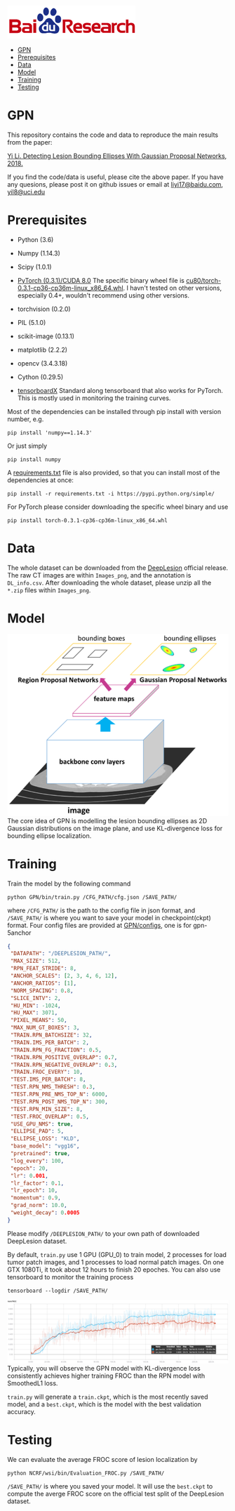 ![Baidu Logo](/doc/baidu-research-logo-small.png)

- [GPN](#ncrf)
- [Prerequisites](#prerequisites)
- [Data](#data)
- [Model](#model)
- [Training](#training)
- [Testing](#testing)


# GPN
This repository contains the code and data to reproduce the main results from the paper:

[Yi Li. Detecting Lesion Bounding Ellipses With Gaussian Proposal Networks, 2018.]()

If you find the code/data is useful, please cite the above paper. If you have any quesions, please post it on github issues or email at liyi17@baidu.com, yil8@uci.edu


# Prerequisites
* Python (3.6)

* Numpy (1.14.3)

* Scipy (1.0.1)

* [PyTorch (0.3.1)/CUDA 8.0](https://pytorch.org/previous-versions/) The specific binary wheel file is [cu80/torch-0.3.1-cp36-cp36m-linux_x86_64.whl](http://download.pytorch.org/whl/cu80/torch-0.3.1-cp36-cp36m-linux_x86_64.whl). I havn't tested on other versions, especially 0.4+, wouldn't recommend using other versions.

* torchvision (0.2.0)

* PIL (5.1.0)

* scikit-image (0.13.1)

* matplotlib (2.2.2)

* opencv (3.4.3.18)

* Cython (0.29.5)

* [tensorboardX](https://github.com/lanpa/tensorboard-pytorch) Standard along tensorboard that also works for PyTorch. This is mostly used in monitoring the training curves.

Most of the dependencies can be installed through pip install with version number, e.g. 
```
pip install 'numpy==1.14.3'
```
Or just simply
```
pip install numpy
```
A [requirements.txt](requirements.txt) file is also provided, so that you can install most of the dependencies at once:
```
pip install -r requirements.txt -i https://pypi.python.org/simple/
```
For PyTorch please consider downloading the specific wheel binary and use
```
pip install torch-0.3.1-cp36-cp36m-linux_x86_64.whl
```

# Data
The whole dataset can be downloaded from the [DeepLesion](https://nihcc.app.box.com/v/DeepLesion/) official release. The raw CT images are within `Images_png`, and the annotation is `DL_info.csv`. After downloading the whole dataset, please unzip all the `*.zip` files within `Images_png`.


# Model
![GPN](/doc/GPN.png)
The core idea of GPN is modelling the lesion bounding ellipses as 2D Gaussian distributions on the image plane, and use KL-divergence loss for bounding ellipse localization.


# Training
Train the model by the following command
```
python GPN/bin/train.py /CFG_PATH/cfg.json /SAVE_PATH/
```
where `/CFG_PATH/` is the path to the config file in json format, and `/SAVE_PATH/` is where you want to save your model in checkpoint(ckpt) format. Four config files are provided at [GPN/configs](/configs/), one is for gpn-5anchor
```json
{
 "DATAPATH": "/DEEPLESION_PATH/",
 "MAX_SIZE": 512,
 "RPN_FEAT_STRIDE": 8,
 "ANCHOR_SCALES": [2, 3, 4, 6, 12],
 "ANCHOR_RATIOS": [1],
 "NORM_SPACING": 0.8,
 "SLICE_INTV": 2,
 "HU_MIN": -1024,
 "HU_MAX": 3071,
 "PIXEL_MEANS": 50,
 "MAX_NUM_GT_BOXES": 3,
 "TRAIN.RPN_BATCHSIZE": 32,
 "TRAIN.IMS_PER_BATCH": 2,
 "TRAIN.RPN_FG_FRACTION": 0.5,
 "TRAIN.RPN_POSITIVE_OVERLAP": 0.7,
 "TRAIN.RPN_NEGATIVE_OVERLAP": 0.3,
 "TRAIN.FROC_EVERY": 10,
 "TEST.IMS_PER_BATCH": 8,
 "TEST.RPN_NMS_THRESH": 0.3,
 "TEST.RPN_PRE_NMS_TOP_N": 6000,
 "TEST.RPN_POST_NMS_TOP_N": 300,
 "TEST.RPN_MIN_SIZE": 8,
 "TEST.FROC_OVERLAP": 0.5,
 "USE_GPU_NMS": true,
 "ELLIPSE_PAD": 5,
 "ELLIPSE_LOSS": "KLD",
 "base_model": "vgg16",
 "pretrained": true,
 "log_every": 100,
 "epoch": 20, 
 "lr": 0.001,
 "lr_factor": 0.1,
 "lr_epoch": 10,
 "momentum": 0.9,
 "grad_norm": 10.0,
 "weight_decay": 0.0005
}

```
Please modify `/DEEPLESION_PATH/` to your own path of downloaded DeepLesion dataset.

By default, `train.py` use 1 GPU (GPU_0) to train model, 2 processes for load tumor patch images, and 1 processes to load normal patch images. On one GTX 1080Ti, it took about 12 hours to finish 20 epoches. You can also use tensorboard to monitor the training process
```
tensorboard --logdir /SAVE_PATH/
```
![training_acc](/doc/training_FROC.png)
Typically, you will observe the GPN model with KL-divergence loss consistently achieves higher training FROC than the RPN model with SmoothedL1 loss.

`train.py` will generate a `train.ckpt`, which is the most recently saved model, and a `best.ckpt`, which is the model with the best validation accuracy.


# Testing
We can evaluate the average FROC score of lesion localization by
```
python NCRF/wsi/bin/Evaluation_FROC.py /SAVE_PATH/
```
`/SAVE_PATH/` is where you saved your model. It will use the `best.ckpt` to compute the averge FROC score on the official test split of the DeepLesion dataset.

